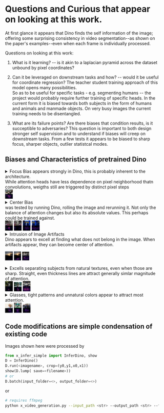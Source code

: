 # Questions and Curious that appear on looking at this work.

At first glance it appears that Dino finds the self information of the image; offering some surprising consistency in video segmentation--as shown on the paper's examples--even when each frame is individually processed.  

Questions on looking at this work:

1. What is it learning? -- is it akin to a laplacian pyramid across the dataset unbound by pixel coordinates?

2. Can it be leveraged on downstream tasks and how? -- would it be useful for coordinate regression?
    The teacher student training approach of this model opens many possibilities. <br>
    So as to be useful for specific tasks - e.g. segmenting humans -- the project would probably require further training of specific heads.
    In the current form it is biased towards both subjects in the form of humans and animals and manmade objects. On very busy images the current training needs to be disentangled. 

3. What are its failure points? Are there biases that condition results, is it succeptible to adversaries?
    This question is important to both design stronger self supervision and to understand if biases will creep on downstream tasks. 
    From a few tests it appears to be biased to sharp focus, sharper objects, outlier statistcal modes.

## Biases and Characteristics of pretrained Dino

<details>
  <summary>  Focus Bias appears strongly in Dino, this is probably inherent to the architecture. <br> While attention heads have less dependence on pixel neighborhood thatn convolutions, weigths still are triggered by distinct pixel steps <br>
    <img width="5%" src=".github/bangladesh_factory_attn.jpg"/> </summary>

  <div align="center">
<td> <img width="50%" src=".github/bangladesh_factory_attn.jpg"/> 
</td>
<a href='https://i.guim.co.uk/img/media/5ef7400158bf88db31347de8e6bb023d5a443f13/0_230_5649_3390/master/5649.jpg?width=1920&quality=85&auto=format&fit=max&s=1ab893b235820659589fa2c786e4d5f6'>Image source</a>
</div>
</details>

<details>
  <summary> Center Bias<br> was tested by running Dino, rolling the image and rerunning it. Not only the balance of attention changes but also its absolute values. This perhaps could be trained against.<br>
  <img width="5%" src=".github/lava_ori.jpg"/>
  <img width="5%" src=".github/lava_rolled.jpg"/> 
  <img width="5%" src=".github/urgencies_attn.jpg"/> 
  <img width="5%" src=".github/urgencies_roll_attn.jpg"/> 
  
  </summary>
<div align="center">
<table><tr>
<td> <img width="100%" src=".github/lava_ori.jpg"/> </td>
<td> <img width="100%" src=".github/lava_rolled.jpg"/></td>

<td> <img width="100%" src=".github/urgencies_attn.jpg"/> </td>
<td> <img width="100%" src=".github/urgencies_roll_attn.jpg"/>
</td>
</tr></table>
</div>
<div align="left">
<a href='https://www.theguardian.com/world/gallery/2020/jan/13/lava-gushes-from-taal-volcano-in-philippines-in-pictures#img-8'>Image1 source</a>
</div>
<div align="right">
<a href='https://www.theguardian.com/artanddesign/gallery/2020/apr/04/20-photographs-of-the-week#img-12'>Image2 source</a>

</div>

</details>

<details>
  <summary> Intrusion of Image Artifacts <br>
  Dino appears to excell at finding what does not belong in the image. When artifacts appear, they can become center of attention.<br>
  
  <img width="5%" src=".github/sunset.jpg"/> <img width="4.55%" src=".github/sunset_crop.jpg"/>
  <img width="4.55%" src=".github/prix-pictet-2019-shortlist-photo-essay_img-23_attn.jpg"/>
  </summary>

Image of sunset has artifacts from poor video compression, which dissappear when cropped.<br>
On the corrupted film, the human is not highlit, while artifacts are included the highest magnitude of attention picks up brick patterns.
<div align="center">
<table><tr>

<td> <img width="100%"  src=".github/sunset.jpg"/> </td>
<td> <img width="91%"  src=".github/sunset_crop.jpg"/> </td>
<br>
<td> <img width="100%"  src=".github/prix-pictet-2019-shortlist-photo-essay_img-23_attn.jpg"/>
<a href='https://www.theguardian.com/artanddesign/2019/jul/05/prix-pictet-2019-shortlist-photo-essay#img-23'>Image source</a>
</td>
</tr></table>
</div>
</details>

<details>
    <summary> Excells separating subjects from natural textures, even when those are sharp. Straight, even thickness lines are attract generally simlar magnitude of attention. <br>
     <img width="5%" src=".github/subjects_nature.jpg">
     <img width="5%" src=".github/death-toll-from-floods-in-south-asia-rises-to-more-than-100_img-2_attn.jpg">
     <img width="5%" src=".github/bourse_europeene.jpg">
     </summary>

<div align="center">
<table><tr>
<td> <img width="100%"  src=".github/subjects_nature.jpg"> 
<a href='https://www.theguardian.com/artanddesign/gallery/2020/jun/06/20-photographs-of-the-week#img-20'>Image source</a></td>
</td>
<td> <img width="100%"  src=".github/death-toll-from-floods-in-south-asia-rises-to-more-than-100_img-2_attn.jpg">
<a href='https://www.theguardian.com/environment/2019/jul/16/death-toll-from-floods-in-south-asia-rises-to-more-than-100#img-2'>Image source</a></td>
<td> <img width="100%"  src=".github/bourse_europeene.jpg"/>
<a href='https://www.lapresse.ca/affaires/marches/201907/04/01-5232681-les-bourses-europeennes-sans-direction-en-labsence-de-wall-street.php'>Image source</a></td>
</tr></table>
</div>

</details>



<details>
    <summary>Glasses, tight patterns and unnatural colors appear to attract most attention. <br>
     <img width="5%" src=".github/do-i-really-care-woody-allen-comes-out-fighting_img-1_attn.jpg">
     <img width="5%" src=".github/a-lost-elephant-and-hong-kong-protests-wednesdays-best-photos_img-10_attn.jpg">
     <img width="5%" src=".github/trump-roger-stone-sentencing-reaction-criticism_img-1_attn.jpg">
     </summary>
<div align="center">
<table><tr>
<td> <img width="100%"  src=".github/do-i-really-care-woody-allen-comes-out-fighting_img-1_attn.jpg">
<a href='https://www.theguardian.com/film/2020/may/29/do-i-really-care-woody-allen-comes-out-fighting#img-1'>Image source</a>
</td>
<td> <img width="100%"  src=".github/a-lost-elephant-and-hong-kong-protests-wednesdays-best-photos_img-10_attn.jpg"/> 
<a href='https://www.theguardian.com/media/gallery/2019/jun/12/a-lost-elephant-and-hong-kong-protests-wednesdays-best-photos#img-10'>Image source</a>
</td>
<td> <img width="100%"  src=".github/trump-roger-stone-sentencing-reaction-criticism_img-1_attn.jpg"/>
<a href="https://www.theguardian.com/us-news/2020/feb/11/trump-roger-stone-sentencing-reaction-criticism#img-1">Image source</a>
</td>
</tr></table>
</div>



</details>


## Code modifications are simple condensation of existing code
Images shown here were processed by
```python
from x_infer_simple import InferDino, show
D = InferDino() 
D.run(<imagename>, crop=(y0,y1,x0,x1))
show(D.lump( save=<filename>))
# or
D.batch(input_folder=<>, output_folder=<>)
```
or
```bash
# requires ffmpeg
python x_video_generation.py --input_path <str> --output_path <str> --frames <int_start int_end> --as_video 1 --crop <ints y0 y1 x0 x1>
```
